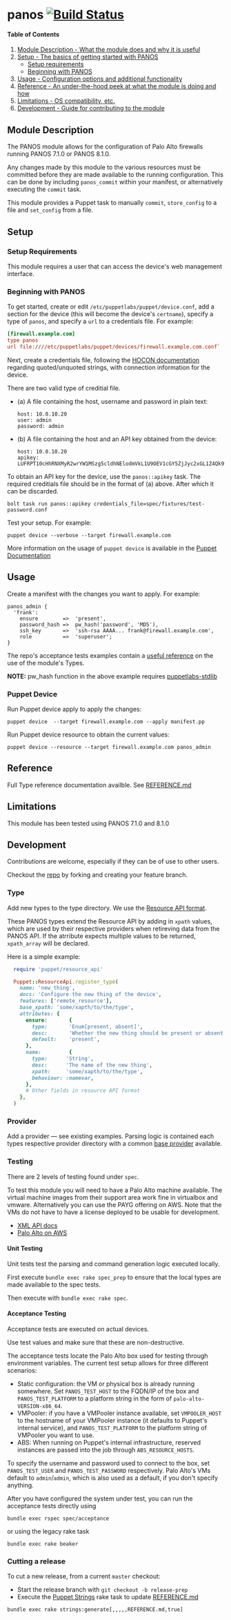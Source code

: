 

# panos [![Build Status](https://travis-ci.com/puppetlabs/puppetlabs-panos.svg?token=EgyaCjCqJtXUWAZqypZQ&branch=master)](https://travis-ci.com/puppetlabs/puppetlabs-panos)


#### Table of Contents

1. [Module Description - What the module does and why it is useful](#module-description)
2. [Setup - The basics of getting started with PANOS](#setup)
    * [Setup requirements](#setup-requirements)
    * [Beginning with PANOS](#beginning-with-panos)
3. [Usage - Configuration options and additional functionality](#usage)
4. [Reference - An under-the-hood peek at what the module is doing and how](#reference)
5. [Limitations - OS compatibility, etc.](#limitations)
6. [Development - Guide for contributing to the module](#development)


## Module Description

The PANOS module allows for the configuration of Palo Alto firewalls running PANOS 7.1.0 or PANOS 8.1.0.

Any changes made by this module to the various resources must be committed before they are made available to the running configuration. This can be done by including `panos_commit` within your manifest, or alternatively executing the `commit` task.

This module provides a Puppet task to manually `commit`, `store_config` to a file and `set_config` from a file.

## Setup

### Setup Requirements

This module requires a user that can access the device's web management interface.

### Beginning with PANOS

To get started, create or edit `/etc/puppetlabs/puppet/device.conf`, add a section for the device (this will become the device's `certname`), specify a type of `panos`, and specify a `url` to a credentials file. For example:

```INI
[firewall.example.com]
type panos
url file:////etc/puppetlabs/puppet/devices/firewall.example.com.conf`
```

Next, create a credentials file, following the [HOCON documentation](https://github.com/lightbend/config/blob/master/HOCON.md) regarding quoted/unquoted strings, with connection information for the device.

There are two valid type of creditial file.

* (a) A file containing the host, username and password in plain text:
  ```
  host: 10.0.10.20
  user: admin
  password: admin
  ```
* (b) A file containing the host and an API key obtained from the device:
  ```
  host: 10.0.10.20
  apikey: LUFRPT10cHhRNXMyR2wrYW1MSzg5cldhNElodmVkL1U9OEV1cGY5ZjJyc2xGL1Z4Qk9TNFM2dz09
  ```

To obtain an API key for the device, use the `panos::apikey` task. The required creditials file should be in the format of (a) above. After which it can be discarded.

```
bolt task run panos::apikey credentials_file=spec/fixtures/test-password.conf
```


Test your setup. For example:

`puppet device --verbose --target firewall.example.com`

More information on the usage of `puppet device` is available in the [Puppet Documentation](https://puppet.com/docs/puppet/5.5/puppet_device.html)

## Usage
Create a manifest with the changes you want to apply. For example:

```Puppet
panos_admin {
  'frank':
    ensure        =>  'present',
    password_hash =>  pw_hash('password', 'MD5'),
    ssh_key       =>  'ssh-rsa AAAA... frank@firewall.example.com',
    role          =>  'superuser';
}
```

The repo's acceptance tests examples contain a [useful reference](https://github.com/puppetlabs/puppetlabs-panos/blob/master/spec/fixtures/create.pp) on the use of the module's Types.

__NOTE:__ pw_hash function in the above example requires [puppetlabs-stdlib](https://forge.puppet.com/puppetlabs/stdlib)


### Puppet Device

Run Puppet device apply to apply the changes:

`puppet device  --target firewall.example.com --apply manifest.pp `

Run Puppet device resource to obtain the current values:

`puppet device --resource --target firewall.example.com panos_admin`

## Reference

Full Type reference documentation availble. See [REFERENCE.md](https://github.com/puppetlabs/puppetlabs-panos/blob/master/REFERENCE.md)

## Limitations

This module has been tested using PANOS 7.1.0 and 8.1.0

## Development

Contributions are welcome, especially if they can be of use to other users.

Checkout the [repo](https://github.com/puppetlabs/puppetlabs-panos) by forking and creating your feature branch.

### Type

Add new types to the type directory.
We use the [Resource API format](https://github.com/puppetlabs/puppet-resource_api/blob/master/README.md).


These PANOS types extend the Resource API by adding in `xpath` values, which are used by their respective providers when retireving data from the PANOS API. If the atrribute expects multiple values to be returned, `xpath_array` will be declared.


Here is a simple example:

```Ruby
  require 'puppet/resource_api'

  Puppet::ResourceApi.register_type(
    name: 'new_thing',
    docs: 'Configure the new thing of the device',
    features: ['remote_resource'],
    base_xpath: 'some/xapth/to/the/type',
    attributes: {
      ensure:       {
        type:       'Enum[present, absent]',
        desc:       'Whether the new thing should be present or absent on the target system.',
        default:    'present',
      },
      name:         {
        type:      'String',
        desc:      'The name of the new thing',
        xpath:     'some/xapth/to/the/type',
        behaviour: :namevar,
      },
      # Other fields in resource API format
    },
  )

```

### Provider

Add a provider — see existing examples. Parsing logic is contained each types respective provider directory with a common [base provider](https://github.com/puppetlabs/puppetlabs-panos/blob/master/lib/puppet/provider/panos_provider.rb) available.

### Testing

There are 2 levels of testing found under `spec`.

To test this module you will need to have a Palo Alto machine available. The virtual machine images from their support area work fine in virtualbox and vmware. Alternatively you can use the PAYG offering on AWS. Note that the VMs do not have to have a license deployed to be usable for development.

* [XML API docs](https://www.paloaltonetworks.com/documentation/81/pan-os/xml-api)
* [Palo Alto on AWS](https://aws.amazon.com/marketplace/search/results?x=0&y=0&searchTerms=palo+alto&page=1&ref_=nav_search_box)


#### Unit Testing

Unit tests test the parsing and command generation logic executed locally.

First execute `bundle exec rake spec_prep` to ensure that the local types are made available to the spec tests.

Then execute with `bundle exec rake spec`.

#### Acceptance Testing

Acceptance tests are executed on actual devices.

Use test values and make sure that these are non-destructive.

The acceptance tests locate the Palo Alto box used for testing through environment variables. The current test setup allows for three different scenarios:

* Static configuration: the VM or physical box is already running somewhere.
  Set `PANOS_TEST_HOST` to the FQDN/IP of the box and `PANOS_TEST_PLATFORM` to a platform string in the form of `palo-alto-VERSION-x86_64`.
* VMPooler: if you have a VMPooler instance available, set `VMPOOLER_HOST` to the hostname of your VMPooler instance (it defaults to Puppet's internal service), and `PANOS_TEST_PLATFORM` to the platform string of VMPooler you want to use.
* ABS: When running on Puppet's internal infrastructure, reserved instances are passed into the job through `ABS_RESOURCE_HOSTS`.

To specify the username and password used to connect to the box, set `PANOS_TEST_USER` and `PANOS_TEST_PASSWORD` respectively. Palo Alto's VMs default to `admin`/`admin`, which is also used as a default, if you don't specify anything.

After you have configured the system under test, you can run the acceptance tests directly using

```
bundle exec rspec spec/acceptance
```

or using the legacy rake task

```
bundle exec rake beaker
```

### Cutting a release

To cut a new release, from a current `master` checkout:

* Start the release branch with `git checkout -b release-prep`
* Execute the [Puppet Strings](https://puppet.com/docs/puppet/5.5/puppet_strings.html) rake task to update [REFERENCE.md](https://github.com/puppetlabs/puppetlabs-panos/blob/master/REFERENCE.md)

```
bundle exec rake strings:generate[,,,,,REFERENCE.md,true]
```